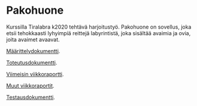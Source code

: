 # Pakohuone
Kurssilla Tiralabra k2020 tehtävä harjoitustyö.
Pakohuone on sovellus, joka etsii tehokkaasti lyhyimpiä reittejä labyrintistä, joka sisältää avaimia ja ovia, joita avaimet avaavat.

[Määrittelydokumentti](https://github.com/Hipsterisiili/Pakohuone/blob/master/Dokumentointikansio/Dokumentit/M%C3%A4%C3%A4rittelydokumentti.md).

[Toteutusdokumentti](https://github.com/Hipsterisiili/Pakohuone/blob/master/Dokumentointikansio/Dokumentit/Toteutusdokumentti.md).

[Viimeisin viikkoraportti](https://github.com/Hipsterisiili/Pakohuone/blob/master/Dokumentointikansio/Dokumentit/VIikkoraportti_vko7.md).

[Muut viikkoraportit](https://github.com/Hipsterisiili/Pakohuone/tree/master/Dokumentointikansio/Dokumentit).

[Testausdokumentti](https://github.com/Hipsterisiili/Pakohuone/blob/master/Dokumentointikansio/Dokumentit/Testausdokumentti.md).


